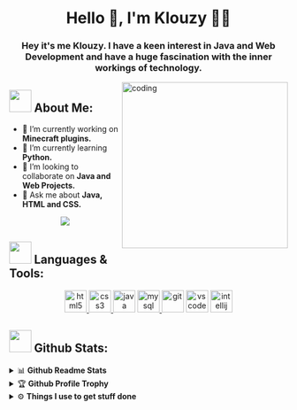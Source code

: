 
<h1 align="center">Hello 👋, I'm Klouzy 🎯️🚀️</h1>
<h3 align="center">Hey it's me Klouzy. I have a keen interest in Java and Web Development and have a huge fascination with the inner workings of technology.</h3>

<img align="right" alt="coding" width="300" src="https://media.giphy.com/media/lP8xu5t2DLGG045H8F/giphy.gif">

## <img src="https://media.giphy.com/media/WUlplcMpOCEmTGBtBW/giphy.gif" width="40"> **About Me:**

- 🔭 I’m currently working on **Minecraft plugins.**
- 🌱 I’m currently learning **Python.**
- 👯 I’m looking to collaborate on **Java and Web Projects.**
- 💬 Ask me about **Java, HTML and CSS.**

<p align="center">
   <img align="center" src="https://github-readme-streak-stats.herokuapp.com/?user=Klouzy&theme=radical&hide_border=true"/>
</p>

## <img src="https://media.giphy.com/media/j2pOGeGYKe2xCCKwfi/giphy.gif" width="40"> **Languages & Tools:**

<p align="center"> 
<a href="https://www.w3.org/html/" target="_blank"> <img src="https://www.svgrepo.com/show/452228/html-5.svg" alt="html5" width="40" height="40"/> </a>
<a href="https://www.w3schools.com/css/" target="_blank"> <img src="https://www.svgrepo.com/show/452185/css-3.svg" alt="css3" width="40" height="40"/> </a>
<a href="https://www.java.com/en/" target="_blank"> <img src="https://www.svgrepo.com/show/452234/java.svg"  alt="java" width="40" height="40" /></a>
<a href="https://www.mysql.com/" target="_blank"> <img src="https://www.svgrepo.com/show/331738/mysql-database.svg" alt="mysql" width="40" height="40"/> </a>
<a href="https://git-scm.com/" target="_blank"> <img src="https://www.svgrepo.com/show/452210/git.svg"  alt="git" width="40" height="40" /></a>
<a href="https://code.visualstudio.com/" target="_blank"> <img src="https://www.svgrepo.com/show/374171/vscode.svg"  alt="vscode" width="40" height="40" /></a>
<a href="https://www.jetbrains.com/idea/" target="_blank"> <img src="https://www.svgrepo.com/show/353906/intellij-idea.svg"  alt="intellij" width="40" height="40" /></a>
</p>

## <img src="https://media.giphy.com/media/ZCN6F3FAkwsyOGU2RS/giphy.gif" width="40"> **Github Stats:**

<details>
  <summary>📊 <b>Github Readme Stats</b></summary>
 <br />
 <p align="center">
  <a href="https://github.com/abhinandanraj">
   <img width="430" align="center" src="https://github-readme-stats.vercel.app/api?username=Klouzy&show_icons=true&theme=radical&count_private=true">
  </a>
  <a href="https://github.com/abhinandanraj/github-readme-stats">
    <img align="center" src="https://github-readme-stats.anuraghazra1.vercel.app/api/top-langs/?username=Klouzy&layout=compact&theme=radical&langs_count=6" />
  </a>
 </p>
</details>

<details>
 <summary>🏆 <b>Github Profile Trophy</b></summary>
 <br />
 <p align="center">
  <a href="https://github.com/ryo-ma/github-profile-trophy">
   <img src="https://github-profile-trophy.vercel.app/?username=Klouzy&column=8&theme=darkhub"/>
  </a>
 </p>
</details>


<details>
  <br />
  <summary>⚙️ <b> Things I use to get stuff done</b></summary>
  	<ul>
  	   <li><b>OS:</b> Windows 10 </li>
  	   <li><b>Browser: </b> Brave Web Browser</li>
	     <li><b>Code Editor:</b> VSCode, Intellij, NetBeans</li>
	    <br/>
	</ul>
</details>
